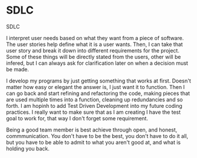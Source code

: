 # SDLC
SDLC

I interpret user needs based on what they want from a piece of software.  The user stories help define what it is a user wants.  Then, I can take that user story and break it down into different requirements for the project.  Some of these things will be directly stated from the users, other will be infered, but I can always ask for clarification later on when a decision must be made.

I develop my programs by just getting something that works at first.  Doesn't matter how easy or elegant the answer is, I just want it to function.  Then I can go back and start refining and refactoring the code, making pieces that are used multiple times into a function, cleaning up redundancies and so forth.  I am hopinh to add Test Driven Development into my future coding practices.  I really want to make sure that as I am creating I have the test goal to work for, that way I don't forget some requirement.

Being a good team member is best achieve through open, and honest, commmunication.  You don't have to be the best, you don't have to do it all, but you have to be able to admit to what you aren't good at, and what is holding you back.
